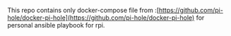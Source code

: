 This repo contains only docker-compose file from :[https://github.com/pi-hole/docker-pi-hole](https://github.com/pi-hole/docker-pi-hole) for personal ansible playbook for rpi.

